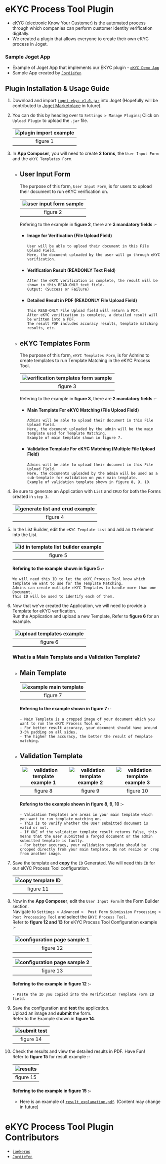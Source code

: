 # eKYC Process Tool Plugin

- eKYC (electronic Know Your Customer) is the automated process through which companies can perform customer identity verification digitally.
- We created a plugin that allows everyone to create their own eKYC process in Joget.

### Sample Joget App

- Example of Joget App that implements our EKYC plugin - [`eKYC Demo App`](src/APP_EKYC_Demo_App-1-20240129181351.jwa)
- Sample App created by [`JordieYen`](https://github.com/JordieYen)

## Plugin Installation & Usage Guide

1.  Download and import [`joget-ekyc-v1.0.jar`](https://drive.google.com/file/d/1l33kHHcy6rc7kU5fdBbfxSd9tuhLJp2t/view?usp=sharing) into Joget (Hopefully will be contributed to [Joget Marketplace](https://marketplace.joget.org/jw/web/userview/mp/mpp/_/aa) in future).
2.  You can do this by heading over to `Settings > Manage Plugins`; Click on `Upload Plugin` to upload the `.jar` file.

    | ![plugin import example](src/plugin-import.png) |
    | :---------------------------------------------: |
    |                    figure 1                     |

3.  In **App Composer**, you will need to create **2 forms**, the `User Input Form` and the `eKYC Templates Form`.

    - ## User Input Form

      The purpose of this form, `User Input Form`, is for users to upload their document to run eKYC verification on.

      | ![user input form sample](src/user-input-form.png) |
      | :------------------------------------------------: |
      |                      figure 2                      |

      Refering to the example in **figure 2**, there are **3 mandatory fields** :-

      - #### Image for Verification (File Upload Field)
        ```
        User will be able to upload their document in this File Upload Field.
        Here, the document uploaded by the user will go through eKYC verification.
        ```
      - #### Verification Result (READONLY Text Field)
        ```
        After the eKYC verification is complete, the result will be shown in this READ-ONLY text field.
        Output: (Success or Failure)
        ```
      - #### Detailed Result in PDF (READONLY File Upload Field)
        ```
        This READ-ONLY File Upload field will return a PDF.
        After eKYC verification is complete, a detailed result will be written into a PDF.
        The result PDF includes accuracy results, template matching results, etc.
        ```

    - ## eKYC Templates Form

      The purpose of this form, `eKYC Templates Form`, is for Admins to create templates to run Template Matching in the eKYC Process Tool.

      | ![verification templates form sample](src/verification-templates.png) |
      | :-------------------------------------------------------------------: |
      |                               figure 3                                |

      Refering to the example in **figure 3**, there are **2 mandatory fields** :-

      - #### Main Template For eKYC Matching (File Upload Field)
        ```
        Admins will be able to upload their document in this File Upload Field.
        Here, the document uploaded by the admin will be the main template used for Template Matching.
        Example of main template shown in figure 7.
        ```
      - #### Validation Template For eKYC Matching (Multiple File Upload Field)
        ```
        Admins will be able to upload their document in this File Upload Field.
        Here, the documents uploaded by the admin will be used as a sub-template for validation on your main template.
        Example of validation template shown in figure 8, 9, 10.
        ```

4.  Be sure to generate an Application with `List` and `CRUD` for both the Forms created in `step 3`.

    | ![generate list and crud example](src/generate-list-crud.png) |
    | :-----------------------------------------------------------: |
    |                           figure 4                            |

5.  In the List Builder, edit the `eKYC Template List` and add an `ID` element into the List.

    | ![id in template list builder example](src/list-builder.png) |
    | :----------------------------------------------------------: |
    |                           figure 5                           |

    #### Refering to the example shown in figure 5 :-

    ```
    We will need this ID to let the eKYC Process Tool know which template we want to use for the Template Matching.
    Admins can create multiple eKYC Templates to handle more than one Document.
    This ID will be used to identify each of them.
    ```

6.  Now that we've created the Application, we will need to provide a Template for eKYC verification.
    </br> Run the Application and upload a new Template, Refer to **figure 6** for an example.

    | ![upload templates example](src/upload-template.png) |
    | :--------------------------------------------------: |
    |                       figure 6                       |

    ### What is a Main Template and a Validation Template?

    - ## Main Template

      | ![example main template](src/sample-main-template.jpg) |
      | :----------------------------------------------------: |
      |                        figure 7                        |

      #### Refering to the example shown in figure 7 :-

      ```
      - Main Template is a cropped image of your document which you want to run the eKYC Process Tool on.
      - For better result accuracy, your document should have around 3-5% padding on all sides.
      - The higher the accuracy, the better the result of Template matching.
      ```

    - ## Validation Template

      | ![validation template example 1](src/logo-flag.jpg) | ![validation template example 2](src/logo-mykad.jpg) | ![validation template example 3](src/logo-title.jpg) |
      | :-------------------------------------------------: | :--------------------------------------------------: | :--------------------------------------------------: |
      |                      figure 8                       |                       figure 9                       |                      figure 10                       |

      #### Refering to the example shown in figure 8, 9, 10 :-

      ```
      - Validation Templates are areas in your main template which you want to run template matching on.
      - This is to verify whether the User submitted document is valid or not.
      - If ONE of the validation template result returns false, this means that the user submitted a forged document or the admin submitted template is faulty.
      - For better accuracy, your validation template should be cropped directly from your main template. Do not resize or crop from another image.
      ```

7.  Save the template and **copy** the `ID` Generated. We will need this `ID` for our eKYC Process Tool configuration.

    | ![copy template ID](src/created-template.png) |
    | :-------------------------------------------: |
    |                   figure 11                   |

8.  Now in the **App Composer**, edit the `User Input Form` in the Form Builder section.
    </br> Navigate to `Settings > Advanced >  Post Form Submission Processing > Post Processing Tool` and select the `EKYC Process Tool`.
    </br> Refer to **figure 12 and 13** for eKYC Process Tool Configuration example :-

    | ![configuration page sample 1](src/configuration-one.png) |
    | :-------------------------------------------------------: |
    |                         figure 12                         |

    | ![configuration page sample 2](src/configuration-two.png) |
    | :-------------------------------------------------------: |
    |                         figure 13                         |

    #### Refering to the example in figure 12 :-

    ```
    - Paste the ID you copied into the Verification Template Form ID field.
    ```

9.  Save the configuration and **test** the application.
    </br> Upload an image and **submit** the form.
    </br> Refer to the Example shown in **figure 14**.

    | ![submit test](src/submit-test.png) |
    | :---------------------------------: |
    |              figure 14              |

10. Check the results and view the detailed results in PDF. Have Fun!
    </br> Refer to **figure 15** for result example :-

    | ![results](src/rseult.png) |
    | :------------------------: |
    |         figure 15          |

    #### Refering to the example in figure 15 :-

    - Here is an example of [`result_explanation.pdf`](src/result_explanation.pdf). (Content may change in future)

# eKYC Process Tool Plugin Contributors

- [`joekeroo`](https://github.com/joekeroo)
- [`JordieYen`](https://github.com/JordieYen)
